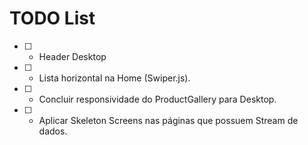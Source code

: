 # TODO List

- [ ] - Header Desktop
- [ ] - Lista horizontal na Home (Swiper.js).
- [ ] - Concluir responsividade do ProductGallery para Desktop.
- [ ] - Aplicar Skeleton Screens nas páginas que possuem Stream de dados.
